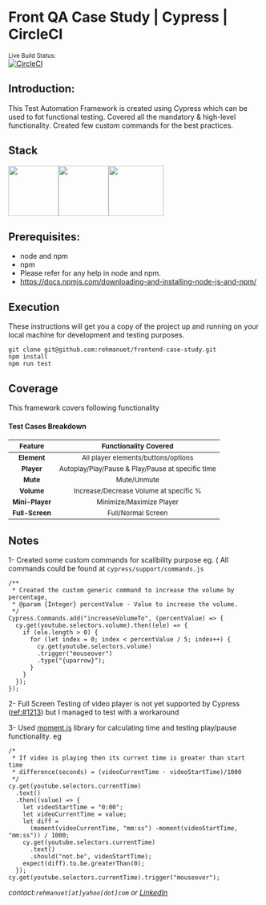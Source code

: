 # Front QA Case Study | Cypress | CircleCI
<sup>Live Build Status:</sup><br />[![CircleCI](https://circleci.com/gh/rehmanuet/backend-case-study/tree/master.svg?style=shield)](https://circleci.com/gh/rehmanuet/backend-case-study/tree/master)

Introduction:
---------------
This Test Automation Framework is created using Cypress which can be used to fot functional testing. Covered all the mandatory & high-level functionality. Created few custom commands for the best practices.

Stack
---------------
<img src="https://s4-recruiting.cdn.greenhouse.io/external_greenhouse_job_boards/logos/400/113/000/original/Cypress.io_Round_Logo.png?1618514359?raw=true" width="100" height="100"/><img src="https://seeklogo.com/images/N/nodejs-logo-FBE122E377-seeklogo.com.png?raw=true" width="100" height="100"/><img src="https://images.ctfassets.net/k62me4xboi1l/55FkKC6k4E6I80qOOu2A0M/4b03468aed1c04a639acfa2c513cbcae/angular-sdk-03.svg" width="110" height="100" />

Prerequisites:
---------------
*	node and npm
*	npm
*	Please refer for any help in node and npm.
* 	https://docs.npmjs.com/downloading-and-installing-node-js-and-npm/

Execution
---------------
These instructions will get you a copy of the project up and running on your local machine for development and testing purposes.

```
git clone git@github.com:rehmanuet/frontend-case-study.git
npm install
npm run test
```

Coverage
---------------
This framework covers following functionality

#### Test Cases Breakdown
|    <sub>Feature</sub>  |    <sub>Functionality Covered</sub> |
| :-:  | :-: |
|    <b> <sub>Element</sub> </b>   | <sub>All player elements/buttons/options</sub>  |
|    <b> <sub>Player</sub> </b>   | <sub>Autoplay/Play/Pause & Play/Pause at specific time</sub>  |
|    <b> <sub>Mute</sub> </b>   | <sub>Mute/Unmute</sub>  |
|    <b> <sub>Volume</sub> </b>   | <sub>Increase/Decrease Volume at specific %</sub>  
|    <b> <sub>Mini-Player</sub> </b>   | <sub>Minimize/Maximize Player</sub>  
|    <b> <sub>Full-Screen</sub> </b>   | <sub>Full/Normal Screen</sub>  

Notes
---------------
1- Created some custom commands for scalibility purpose eg. ( All commands could be found at `cypress/support/commands.js`
```
/**
 * Created the custom generic command to increase the volume by percentage,
 * @param {Integer} percentValue - Value to increase the volume.
 */
Cypress.Commands.add("increaseVolumeTo", (percentValue) => {
  cy.get(youtube.selectors.volume).then((ele) => {
    if (ele.length > 0) {
      for (let index = 0; index < percentValue / 5; index++) {
        cy.get(youtube.selectors.volume)
        .trigger("mouseover")
        .type("{uparrow}");
      }
    }
  });
});
```
2- Full Screen Testing of video player is not yet supported by Cypress ([ref:#1213](https://github.com/cypress-io/cypress/issues/1213)) but I managed to test with a workaround

3- Used [moment.js](https://momentjs.com/) library for calculating time and testing play/pause functionality. eg
```
/*
 * If video is playing then its current time is greater than start time
 * difference(seconds) = (videoCurrentTime - videoStartTime)/1000
 */
cy.get(youtube.selectors.currentTime)
  .text()
  .then((value) => {
    let videoStartTime = "0:00";
    let videoCurrentTime = value;
    let diff =
      (moment(videoCurrentTime, "mm:ss") -moment(videoStartTime, "mm:ss")) / 1000;
    cy.get(youtube.selectors.currentTime)
      .text()
      .should("not.be", videoStartTime);
    expect(diff).to.be.greaterThan(0);
  });
cy.get(youtube.selectors.currentTime).trigger("mouseover");
```


_contact:`rehmanuet[at]yahoo[dot]com`_ *or* _[LinkedIn](https://www.linkedin.com/in/rehmanuet/)_
